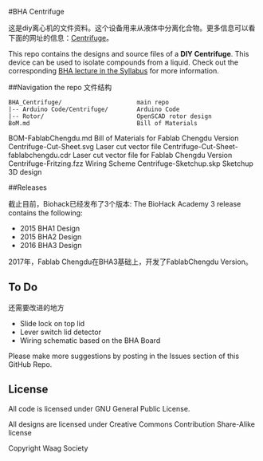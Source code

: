 #BHA Centrifuge

这是diy离心机的文件资料。这个设备用来从液体中分离化合物。更多信息可以看下面的网址的信息：[Centrifuge](http://biohackacademy.github.io/bha4/class/6/)。

This repo contains the designs and source files of a **DIY Centrifuge**. This device can be used to isolate compounds from a liquid. Check out the corresponding [BHA lecture in the Syllabus](http://biohackacademy.github.io) for more information.

##Navigation the repo 文件结构

 	BHA_Centrifuge/						main repo
 	|-- Arduino Code/Centrifuge/		Arduino Code
 	|-- Rotor/							OpenSCAD rotor design
 	BoM.md								Bill of Materials
  BOM-FablabChengdu.md   Bill of Materials for Fablab Chengdu Version
 	Centrifuge-Cut-Sheet.svg			Laser cut vector file
  Centrifuge-Cut-Sheet-fablabchengdu.cdr			Laser cut vector file for Fablab Chengdu Version
 	Centrifuge-Fritzing.fzz				Wiring Scheme
 	Centrifuge-Sketchup.skp				Sketchup 3D design

##Releases

截止目前，Biohack已经发布了3个版本:
The BioHack Academy 3 release contains the following:

* 2015 BHA1 Design
* 2015 BHA2 Design
* 2016 BHA3 Design

2017年，Fablab Chengdu在BHA3基础上，开发了FablabChengdu Version。

## To Do
还需要改进的地方  

* Slide lock on top lid
* Lever switch lid detector
* Wiring schematic based on the BHA Board

Please make more suggestions by posting in the Issues section of this GitHub Repo.

## License

All code is licensed under GNU General Public License.

All designs are licensed under Creative Commons Contribution Share-Alike license

Copyright Waag Society
